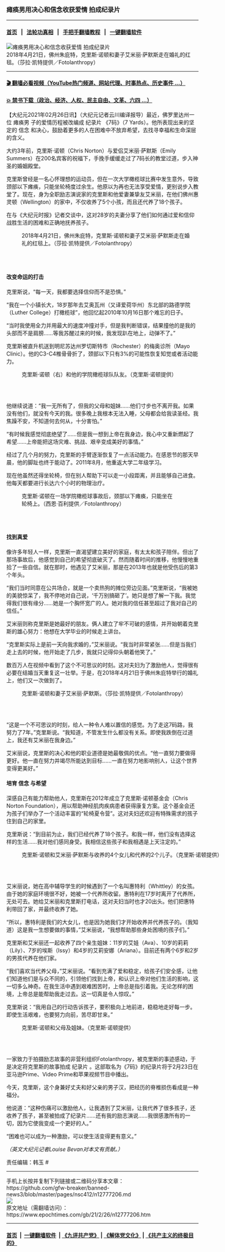 ### 瘫痪男用决心和信念收获爱情 拍成纪录片
------------------------

#### [首页](https://github.com/gfw-breaker/banned-news3/blob/master/README.md) &nbsp;&nbsp;|&nbsp;&nbsp; [法轮功真相](https://github.com/begood0513/basic/blob/master/README.md)  &nbsp;&nbsp;|&nbsp;&nbsp; [手把手翻墙教程](https://github.com/gfw-breaker/guides/wiki)  &nbsp;&nbsp;|&nbsp;&nbsp; [一键翻墙软件](https://github.com/gfw-breaker/nogfw/blob/master/README.md)  



<div><img alt="瘫痪男用决心和信念收获爱情 拍成纪录片" class="attachment-djy_600_400 size-djy_600_400 wp-post-image" src="https://i.epochtimes.com/assets/uploads/2021/02/7-yards-700x420-600x400.jpg"/>
<div class="caption">
 2018年4月21日，佛州朱庇特，克里斯‧诺顿和妻子艾米丽‧萨默斯走在婚礼的红毯。（莎拉‧凯特提供／Fotolanthropy）
</div></div><hr/>

#### [ 🎬  翻墙必看视频（YouTube热门频道、网站代理、时事热点、历史事件 ...）](https://github.com/gfw-breaker/links/blob/master/banned.md)

#### [ 💥  禁书下载（政治、经济、人权、民主自由、文革、六四 ...）](https://github.com/gfw-breaker/books/blob/master/README.md)

<div><p>
 【大纪元2021年02月26日讯】（大纪元记者云川编译报导）最近，佛罗里达州一位
 <ok href="https://www.epochtimes.com/gb/tag/%E7%98%AB%E7%97%AA%E7%94%B7.html">
  瘫痪男
 </ok>
 子的爱情历程被改编成
 <ok href="https://www.epochtimes.com/gb/tag/%E7%BA%AA%E5%BD%95%E7%89%87.html">
  纪录片
 </ok>
 《7码》（7 Yards）。他所表现出来的坚定的
 <ok href="https://www.epochtimes.com/gb/tag/%E4%BF%A1%E5%BF%B5.html">
  信念
 </ok>
 和决心，鼓励着更多的人在困难中不放弃希望，去找寻幸福和生命深层的含义。
</p>
<p>
 大约3年前，克里斯‧诺顿（Chris Norton）与爱侣艾米丽‧萨默斯（Emily Summers）在200名宾客的祝福下，手挽手缓缓走过了7码长的教堂过道，步入神圣的婚姻殿堂。
</p>
<p>
 克里斯曾经是一名心怀理想的运动员，但在一次大学橄榄球比赛中发生意外，导致颈部以下瘫痪，只能坐轮椅度过余生。他原以为再也无法享受爱情，更别说步入教堂了。现在，身为全职励志演说家的克里斯和他爱妻兼挚友艾米丽，在他们佛州惠灵顿（Wellington）的家中，不仅收养了5个小孩，而且还代养了18个孩子。
</p>
<p>
 在与《大纪元时报》记者交谈中，这对28岁的夫妻分享了他们如何通过爱和信仰战胜生活的困难和正确地抚养孩子。
</p>
<figure class="wp-caption aligncenter" id="attachment_12777216" style="width: 450px">
 <img alt="" class="size-medium wp-image-12777216" src="https://i.epochtimes.com/assets/uploads/2021/02/1-68-450x675.jpg"/>
 <br/><figcaption class="wp-caption-text">
  2018年4月21日，佛州朱庇特，克里斯‧诺顿和妻子艾米丽‧萨默斯走在婚礼的红毯上。（莎拉‧凯特提供／Fotolanthropy）
 </figcaption><br/>
</figure><br/>
<h4>
 改变命运的打击
</h4>
<p>
 克里斯说，“每一天，我都要选择信仰而不是恐惧。”
</p>
<p>
 “我在一个小镇长大，18岁那年去艾奥瓦州（又译爱荷华州）东北部的路德学院（Luther College）打橄榄球”，他回忆起2010年10月16日那个难忘的日子。
</p>
<p>
 “当时我使用全力并用最大的速度冲撞对手，但是我判断错误，结果撞他的是我的头部而不是肩膀……等我苏醒过来的时候，我发现趴在地上，动弹不了。”
</p>
<p>
 克里斯被直升机送到明尼苏达州罗切斯特市（Rochester）的梅奥诊所（Mayo Clinic）。他的C3-C4椎骨骨折了，颈部以下只有3%的可能性恢复知觉或者活动能力。
</p>
<figure class="wp-caption aligncenter" id="attachment_12777221" style="width: 600px">
 <img alt="" class="size-large wp-image-12777221" src="https://i.epochtimes.com/assets/uploads/2021/02/2-46-600x450.jpg"/>
 <br/><figcaption class="wp-caption-text">
  克里斯‧诺顿（右）和他的学院橄榄球队队友。（克里斯‧诺顿提供）
 </figcaption><br/>
</figure><br/>
<p>
 他继续说道：“我一无所有了，但我的父母和姐妹……他们寸步也不离开我。如果没有他们，就没有今天的我。很多晚上我根本无法入睡，父母都会给我读圣经。我焦躁不安，不知道何去何从，十分害怕。”
</p>
<p>
 “有时候我感觉彻底绝望了……但是我一想到上帝在我身边，我心中又重新燃起了希望……上帝能把这场灾难、挑战、艰辛变成美好的事情。”
</p>
<p>
 经过了几个月的努力，克里斯的手臂逐渐恢复了一点活动能力。在感恩节的那天早晨，他的脚趾也终于能动了。2011年8月，他重返大学二年级学习。
</p>
<p>
 现在他虽然还得坐轮椅，但在别人帮助下可以走一小段距离，并且能够自己进食。他每天都要进行长达六个小时的物理治疗。
</p>
<figure class="wp-caption aligncenter" id="attachment_12777223" style="width: 398px">
 <img alt="" class="wp-image-12777223" src="https://i.epochtimes.com/assets/uploads/2021/02/3-43-600x900.jpg"/>
 <br/><figcaption class="wp-caption-text">
  克里斯‧诺顿在一场学院橄榄球事故后，颈部以下瘫痪，只能坐在轮椅上。（西恩‧百利提供／Fotolanthropy）
 </figcaption><br/>
</figure><br/>
<h4>
 找到真爱
</h4>
<p>
 像许多年轻人一样，克里斯一直渴望建立美好的家庭，有太太和孩子陪伴。但出了那场事故后，他感觉到自己的希望彻底破灭了。然而随着时间的推移，他慢慢地重拾了一些自信。就在那时，他遇见了艾米丽，那是在2013年也就是他受伤后的第3个年头。
</p>
<p>
 “我们当时同意在公共场合，就是一个卖热狗的摊位旁边见面。”克里斯说，“我被她的美貌惊呆了，我不停地对自己说，‘千万别搞砸了’。她只是想了解一下我。我觉得我们很有缘分……她是一个胸怀宽广的人。她对我的信任甚至超过了我对自己的信任。”
</p>
<p>
 艾米丽则称克里斯是她最好的朋友。俩人建立了牢不可破的感情，并开始朝着克里斯的雄心努力：他想在大学毕业的时候走上讲台。
</p>
<p>
 “克里斯实际上是前一天向我求婚的，”艾米丽说。“我当时非常紧张……但是当我们走上去的时候，他开始走了几步，我就只记得仰头朝着他笑了。”
</p>
<p>
 数百万人在视频中看到了这个不可思议的时刻。这对夫妇为了激励他人，觉得很有必要在结婚当天重复这一壮举。于是，在2018年4月21日于佛州朱庇特举行的婚礼上，他们又一次做到了。
</p>
<figure class="wp-caption aligncenter" id="attachment_12777228" style="width: 600px">
 <img alt="" class="size-large wp-image-12777228" src="https://i.epochtimes.com/assets/uploads/2021/02/4-40-600x400.jpg"/>
 <br/><figcaption class="wp-caption-text">
  克里斯‧诺顿和妻子艾米丽‧萨默斯。（莎拉‧凯特提供／Fotolanthropy）
 </figcaption><br/>
</figure><br/>
<p>
 “这是一个不可思议的时刻，给人一种令人难以置信的感觉。为了走这7码路，我努力了7年。”克里斯说。“我知道，不管发生什么都没有关系。即使我跌倒在过道上，我还有艾米丽在我身边。”
</p>
<p>
 艾米丽说，克里斯的决心和他的职业道德是她最敬佩的优点。“他一直努力要做得更好。他一直在努力并竭尽所能达到目标……一直在努力地影响别人，让这个世界变得更美好。”
</p>
<h4>
 培育
 <ok href="https://www.epochtimes.com/gb/tag/%E4%BF%A1%E5%BF%B5.html">
  信念
 </ok>
 与希望
</h4>
<p>
 深感自己有能力帮助他人，克里斯在2012年成立了克里斯‧诺顿基金会（Chris Norton Foundation），用以帮助神经肌肉疾病患者获得康复方案。这个基金会还为孩子们举办了一个活动丰富的“轮椅夏令营”。这对夫妇还欢迎有特殊需求的孩子住到自己的家里。
</p>
<p>
 克里斯说：“到目前为止，我们已经代养了18个孩子。和我一样，他们没有选择这样的生活……我对他们感同身受。我相信这些孩子和我相遇是上天注定的。”
</p>
<figure class="wp-caption aligncenter" id="attachment_12777229" style="width: 600px">
 <img alt="" class="size-large wp-image-12777229" src="https://i.epochtimes.com/assets/uploads/2021/02/5-24-600x600.jpg"/>
 <br/><figcaption class="wp-caption-text">
  克里斯‧诺顿和艾米丽‧萨默斯与收养的4个女儿和代养的2个儿子。（克里斯‧诺顿提供）
 </figcaption><br/>
</figure><br/>
<p>
 艾米丽说，她在高中辅导学生的时候遇到了一个名叫惠特利（Whittley）的女孩。由于她的家庭环境很不好，她被一个代养所收留。惠特利在17岁时离开了代养所，无处可去。她给艾米丽和克里斯打电话，这对夫妇当时也才20出头。他们把惠特利带回了家，并最终收养了她。
</p>
<p>
 “所以，惠特利是我们的大女儿，也是因为她我们才开始收养并代养孩子的。（我知道）这是我一生想要做的事情，”艾米丽说，“我想帮助那些身处困境的孩子们。”
</p>
<p>
 克里斯和艾米丽还一起收养了四个亲生姐妹：11岁的艾娃（Ava）、10岁的莉莉 （Lily）、7岁的埃斯（Issy）和4岁的艾莉安娜（Ariana）。目前还有两个6岁和2岁的男孩代养在他们家。
</p>
<p>
 “我们喜欢当代养父母，”艾米丽说。“看到充满了爱和稳定，给孩子们安全感，让他们知道他们是与众不同的，引领他们找到上帝，和认识上帝对他们生活的影响，这一切多么神奇。在我生活中遇到艰难困苦时，上帝总是指引着我。无论怎样的困境，上帝总是能帮助我走过去。这一切真是令人惊叹。”
</p>
<p>
 克里斯说：“我用自己的行动告诉孩子，要积极向上地前进，稳稳地走好每一步。即使生活艰难，也要努力向前，苦尽即甘来。”
</p>
<figure class="wp-caption aligncenter" id="attachment_12777300" style="width: 600px">
 <ok href="https://i.epochtimes.com/assets/uploads/2021/02/6-19-1.jpg">
  <img alt="" class="size-large wp-image-12777300" src="https://i.epochtimes.com/assets/uploads/2021/02/6-19-1-600x450.jpg"/>
 </ok>
 <br/><figcaption class="wp-caption-text">
  克里斯‧诺顿和父母及姐妹。（克里斯‧诺顿提供）
 </figcaption><br/>
</figure><br/>
<p>
 一家致力于拍摄励志故事的非营利组织Fotolanthropy，被克里斯的事迹感动，于是决定将克里斯的故事拍成
 <ok href="https://www.epochtimes.com/gb/tag/%E7%BA%AA%E5%BD%95%E7%89%87.html">
  纪录片
 </ok>
 。这部取名为《7码》的纪录片将于2月23日在亚马逊Prime、Video Prime和苹果视频节目中播出。
</p>
<p>
 今天，克里斯，这个身兼好丈夫和好父亲的男子汉，把经历的脊椎损伤看成是一种福分。
</p>
<p>
 他说道：“这种伤痛可以激励他人，让我遇到了艾米丽，让我代养了很多孩子，还收养了孩子，甚至被拍成了纪录片……还有我的励志演说……我很感激所有的一切，因为它使我变成一个更好的人。”
</p>
<p>
 “困难也可以成为一种激励，可以使生活变得更有意义。”
</p>
<p style="text-align: center;">
</p>
<p>
 <em>
  （英文大纪元记者Louise Bevan对本文有贡献。）
 </em>
</p>
<p>
 责任编辑：韩玉 #
</p>
</div>
<hr/>
手机上长按并复制下列链接或二维码分享本文章：<br/>
https://github.com/gfw-breaker/banned-news3/blob/master/pages/nsc412/n12777206.md <br/>
<a href='https://github.com/gfw-breaker/banned-news3/blob/master/pages/nsc412/n12777206.md'><img src='https://github.com/gfw-breaker/banned-news3/blob/master/pages/nsc412/n12777206.md.png'/></a> <br/>
原文地址（需翻墙访问）：https://www.epochtimes.com/gb/21/2/26/n12777206.htm


------------------------
#### [首页](https://github.com/gfw-breaker/banned-news3/blob/master/README.md) &nbsp;|&nbsp; [一键翻墙软件](https://github.com/gfw-breaker/nogfw/blob/master/README.md) &nbsp;| [《九评共产党》](https://github.com/gfw-breaker/9ping.md/blob/master/README.md#九评之一评共产党是什么) | [《解体党文化》](https://github.com/gfw-breaker/jtdwh.md/blob/master/README.md) | [《共产主义的终极目的》](https://github.com/gfw-breaker/gczydzjmd.md/blob/master/README.md)


<img src='http://gfw-breaker.win/banned-news3/pages/nsc412/n12777206.md' width='0px' height='0px'/>